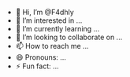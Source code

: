 - 👋 Hi, I’m @F4dhly
- 👀 I’m interested in ...
- 🌱 I’m currently learning ...
- 💞️ I’m looking to collaborate on ...
- 📫 How to reach me ...
- 😄 Pronouns: ...
- ⚡ Fun fact: ...

<!---
F4dhly/F4dhly is a ✨ special ✨ repository because its `README.md` (this file) appears on your GitHub profile.
You can click the Preview link to take a look at your changes.
--->
